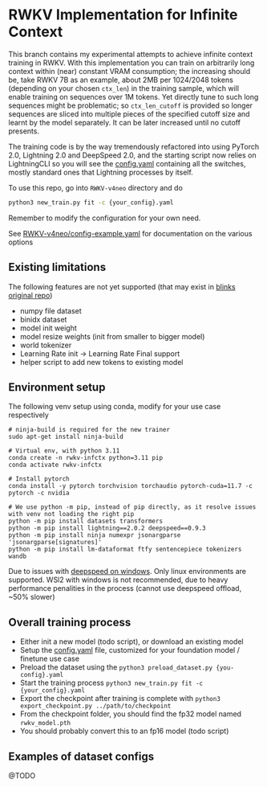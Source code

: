 # RWKV Implementation for Infinite Context

This branch contains my experimental attempts to achieve infinite context training in RWKV.
With this implementation you can train on arbitrarily long context within (near) constant VRAM consumption; the increasing should be, take RWKV 7B as an example, about 2MB per 1024/2048 tokens (depending on your chosen `ctx_len`) in the training sample, which will enable training on sequences over 1M tokens.
Yet directly tune to such long sequences might be problematic; so `ctx_len_cutoff` is provided so longer sequences are sliced into multiple pieces of the specified cutoff size and learnt by the model separately.
It can be later increased until no cutoff presents.

The training code is by the way tremendously refactored into using PyTorch 2.0, Lightning 2.0 and DeepSpeed 2.0, and the starting script now relies on LightningCLI so you will see the [config.yaml](RWKV-v4neo/config-7B.yaml) containing all the switches, mostly standard ones that Lightning processes by itself.

To use this repo, go into `RWKV-v4neo` directory and do

```sh
python3 new_train.py fit -c {your_config}.yaml
```

Remember to modify the configuration for your own need. 

See [RWKV-v4neo/config-example.yaml](./RWKV-v4neo/config-example.yaml) for documentation on the various options

## Existing limitations

The following features are not yet supported (that may exist in [blinks original repo](https://github.com/BlinkDL/RWKV-LM))
- numpy file dataset
- binidx dataset
- model init weight
- model resize weights (init from smaller to bigger model)
- world tokenizer
- Learning Rate init -> Learning Rate Final support
- helper script to add new tokens to existing model

## Environment setup

The following venv setup using conda, modify for your use case respectively
```
# ninja-build is required for the new trainer
sudo apt-get install ninja-build

# Virtual env, with python 3.11
conda create -n rwkv-infctx python=3.11 pip
conda activate rwkv-infctx

# Install pytorch
conda install -y pytorch torchvision torchaudio pytorch-cuda=11.7 -c pytorch -c nvidia

# We use python -m pip, instead of pip directly, as it resolve issues with venv not loading the right pip
python -m pip install datasets transformers 
python -m pip install lightning==2.0.2 deepspeed==0.9.3 
python -m pip install ninja numexpr jsonargparse 'jsonargparse[signatures]'
python -m pip install lm-dataformat ftfy sentencepiece tokenizers wandb
```

Due to issues with [deepspeed on windows](https://github.com/microsoft/DeepSpeed/issues/2427). Only linux environments are supported. WSl2 with windows is not recommended, due to heavy performance penalities in the process (cannot use deepspeed offload, ~50% slower)

## Overall training process

- Either init a new model (todo script), or download an existing model
- Setup the [config.yaml](./RWKV-v4neo/config-example.yaml) file, customized for your foundation model / finetune use case
- Preload the dataset using the `python3 preload_dataset.py {you-config}.yaml`
- Start the training process `python3 new_train.py fit -c {your_config}.yaml`
- Export the checkpoint after training is complete with `python3 export_checkpoint.py ../path/to/checkpoint`
- From the checkpoint folder, you should find the fp32 model named `rwkv_model.pth`
- You should probably convert this to an fp16 model (todo script)

## Examples of dataset configs

@TODO